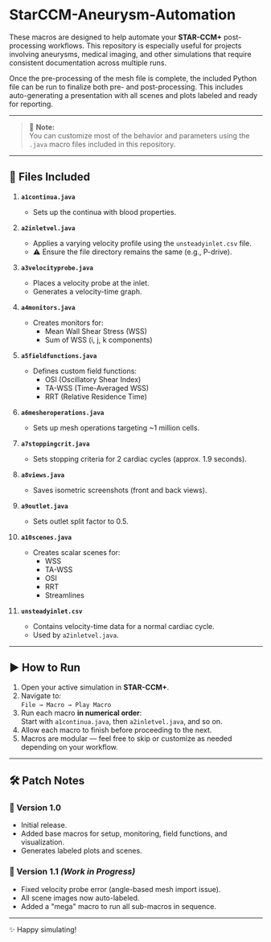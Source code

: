 # StarCCM-Aneurysm-Automation

These macros are designed to help automate your **STAR-CCM+** post-processing workflows. This repository is especially useful for projects involving aneurysms, medical imaging, and other simulations that require consistent documentation across multiple runs.

Once the pre-processing of the mesh file is complete, the included Python file can be run to finalize both pre- and post-processing. This includes auto-generating a presentation with all scenes and plots labeled and ready for reporting.

---

> 📌 **Note:**  
> You can customize most of the behavior and parameters using the `.java` macro files included in this repository.

---

## 📂 Files Included

1. **`a1continua.java`**  
   - Sets up the continua with blood properties.

2. **`a2inletvel.java`**  
   - Applies a varying velocity profile using the `unsteadyinlet.csv` file.  
   - ⚠ Ensure the file directory remains the same (e.g., P-drive).

3. **`a3velocityprobe.java`**  
   - Places a velocity probe at the inlet.  
   - Generates a velocity-time graph.

4. **`a4monitors.java`**  
   - Creates monitors for:  
     - Mean Wall Shear Stress (WSS)  
     - Sum of WSS (i, j, k components)

5. **`a5fieldfunctions.java`**  
   - Defines custom field functions:  
     - OSI (Oscillatory Shear Index)  
     - TA-WSS (Time-Averaged WSS)  
     - RRT (Relative Residence Time)

6. **`a6mesheroperations.java`**  
   - Sets up mesh operations targeting ~1 million cells.

7. **`a7stoppingcrit.java`**  
   - Sets stopping criteria for 2 cardiac cycles (approx. 1.9 seconds).

8. **`a8views.java`**  
   - Saves isometric screenshots (front and back views).

9. **`a9outlet.java`**  
   - Sets outlet split factor to 0.5.

10. **`a10scenes.java`**  
    - Creates scalar scenes for:  
      - WSS  
      - TA-WSS  
      - OSI  
      - RRT  
      - Streamlines

11. **`unsteadyinlet.csv`**  
    - Contains velocity-time data for a normal cardiac cycle.  
    - Used by `a2inletvel.java`.

---

## ▶️ How to Run

1. Open your active simulation in **STAR-CCM+**.
2. Navigate to:  
   `File → Macro → Play Macro`
3. Run each macro **in numerical order**:  
   Start with `a1continua.java`, then `a2inletvel.java`, and so on.
4. Allow each macro to finish before proceeding to the next.
5. Macros are modular — feel free to skip or customize as needed depending on your workflow.

---

## 🛠 Patch Notes

### 📌 Version 1.0
- Initial release.
- Added base macros for setup, monitoring, field functions, and visualization.
- Generates labeled plots and scenes.

### 📌 Version 1.1 *(Work in Progress)*
- Fixed velocity probe error (angle-based mesh import issue).
- All scene images now auto-labeled.
- Added a "mega" macro to run all sub-macros in sequence.

---

✨ Happy simulating!

